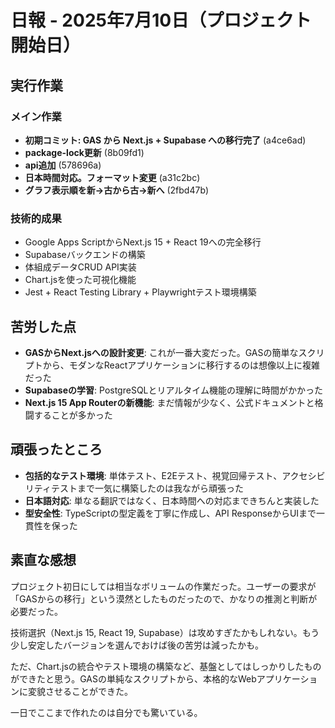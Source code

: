 # 日報 - 2025年7月10日（プロジェクト開始日）

## 実行作業

### メイン作業
- **初期コミット: GAS から Next.js + Supabase への移行完了** (a4ce6ad)
- **package-lock更新** (8b09fd1) 
- **api追加** (578696a)
- **日本時間対応。フォーマット変更** (a31c2bc)
- **グラフ表示順を新->古から古→新へ** (2fbd47b)

### 技術的成果
- Google Apps ScriptからNext.js 15 + React 19への完全移行
- Supabaseバックエンドの構築
- 体組成データCRUD API実装
- Chart.jsを使った可視化機能
- Jest + React Testing Library + Playwrightテスト環境構築

## 苦労した点
- **GASからNext.jsへの設計変更**: これが一番大変だった。GASの簡単なスクリプトから、モダンなReactアプリケーションに移行するのは想像以上に複雑だった
- **Supabaseの学習**: PostgreSQLとリアルタイム機能の理解に時間がかかった
- **Next.js 15 App Routerの新機能**: まだ情報が少なく、公式ドキュメントと格闘することが多かった

## 頑張ったところ
- **包括的なテスト環境**: 単体テスト、E2Eテスト、視覚回帰テスト、アクセシビリティテストまで一気に構築したのは我ながら頑張った
- **日本語対応**: 単なる翻訳ではなく、日本時間への対応まできちんと実装した
- **型安全性**: TypeScriptの型定義を丁寧に作成し、API ResponseからUIまで一貫性を保った

## 素直な感想
プロジェクト初日にしては相当なボリュームの作業だった。ユーザーの要求が「GASからの移行」という漠然としたものだったので、かなりの推測と判断が必要だった。

技術選択（Next.js 15, React 19, Supabase）は攻めすぎたかもしれない。もう少し安定したバージョンを選んでおけば後の苦労は減ったかも。

ただ、Chart.jsの統合やテスト環境の構築など、基盤としてはしっかりしたものができたと思う。GASの単純なスクリプトから、本格的なWebアプリケーションに変貌させることができた。

一日でここまで作れたのは自分でも驚いている。
